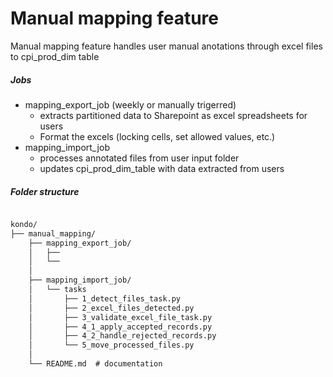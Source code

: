 # Manual mapping feature

Manual mapping feature handles user manual anotations through excel files to cpi_prod_dim table

##### Jobs
- mapping_export_job (weekly or manually trigerred)
  - extracts partitioned data to Sharepoint as excel spreadsheets for users
  - Format the excels (locking cells, set allowed values, etc.)
- mapping_import_job 
  - processes annotated files from user input folder
  - updates cpi_prod_dim_table with data extracted from users

##### Folder structure
```txt

kondo/
├── manual_mapping/
    ├── mapping_export_job/
    │   ├──
    │   └── 
    │
    ├── mapping_import_job/
    │   └── tasks
    │       ├── 1_detect_files_task.py
    │       ├── 2_excel_files_detected.py
    │       ├── 3_validate_excel_file_task.py
    │       ├── 4_1_apply_accepted_records.py
    │       ├── 4_2_handle_rejected_records.py
    │       └── 5_move_processed_files.py
    │
    └── README.md  # documentation
```
